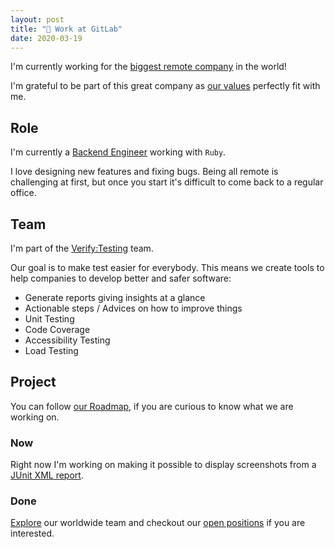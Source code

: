 ```yaml
---
layout: post
title: "🦊 Work at GitLab"
date: 2020-03-19
---
```


I'm currently working for the [biggest remote company](https://about.gitlab.com/company/culture/all-remote/) in the world!

I'm grateful to be part of this great company as [our values](https://about.gitlab.com/handbook/values/) perfectly fit with me.

## Role

I'm currently a [Backend Engineer](https://about.gitlab.com/job-families/engineering/backend-engineer/) working with `Ruby`.

I love designing new features and fixing bugs. Being all remote is challenging at first, but once you start it's difficult to come back to a regular office.

## Team

I'm part of the [Verify:Testing](https://about.gitlab.com/handbook/engineering/development/ci-cd/verify/testing/) team.

Our goal is to make test easier for everybody. This means we create tools to help companies to develop better and safer software:

- Generate reports giving insights at a glance
- Actionable steps / Advices on how to improve things
- Unit Testing
- Code Coverage
- Accessibility Testing
- Load Testing

## Project

You can follow [our Roadmap](https://about.gitlab.com/direction/maturity/#verify), if you are curious to know what we are working on.

### Now

Right now I'm working on making it possible to display screenshots from a [JUnit XML report](https://gitlab.com/gitlab-org/gitlab/-/issues/6061).

### Done

[Explore](https://about.gitlab.com/company/team/) our worldwide team and checkout our [open positions](https://about.gitlab.com/jobs/apply/) if you are interested.
